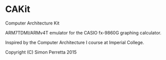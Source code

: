 # CAKit #

Computer Architecture Kit

ARM7TDMI/ARMv4T emulator for the CASIO fx-9860G graphing calculator.

Inspired by the Computer Architecture I course at Imperial College.

Copyright (C) Simon Perretta 2015
